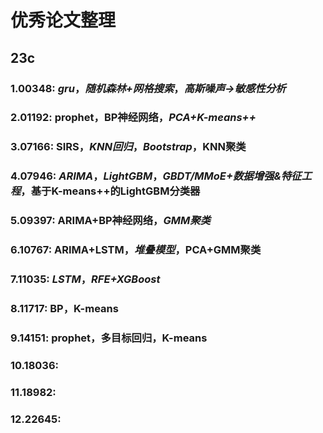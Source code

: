 # 优秀论文整理

## 23c

### 1.00348: *gru*，*随机森林+网格搜索*，*高斯噪声->敏感性分析*
### 2.01192: prophet，BP神经网络，*PCA+K-means++*
### 3.07166: SIRS，*KNN回归*，*Bootstrap*，KNN聚类
### 4.07946: *ARIMA*，*LightGBM*，*GBDT/MMoE+数据增强&特征工程*，基于K-means++的LightGBM分类器
### 5.09397: ARIMA+BP神经网络，*GMM聚类*
### 6.10767: ARIMA+LSTM，*堆叠模型*，PCA+GMM聚类
### 7.11035: *LSTM*，*RFE+XGBoost*


### 8.11717: BP，K-means
### 9.14151: prophet，多目标回归，K-means
### 10.18036: 
### 11.18982: 
### 12.22645: 

